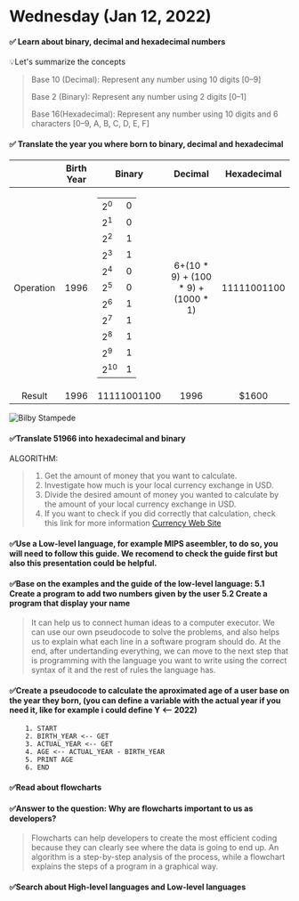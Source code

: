 # Wednesday (Jan 12, 2022)
#### ✅ Learn about binary, decimal and hexadecimal numbers
💡Let's summarize the concepts
   > Base 10 (Decimal): Represent any number using 10 digits [0–9]
   > 
   > Base 2 (Binary): Represent any number using 2 digits [0–1]
   > 
   > Base 16(Hexadecimal): Represent any number using 10 digits and 6 characters [0–9, A, B, C, D, E, F]
#### ✅ Translate the year you where born to binary, decimal and hexadecimal
|      | Birth Year| Binary | Decimal|Hexadecimal|
|:-------------:| :---: |:-------------:|:-------------:|:-----:|
|Operation |1996| <table>  <thead>  <tbody> <tr>  <td>2<sup>0</sup></td>  <td>0</td>  </tr> <tr>  <td>2<sup>1</sup></td>  <td>0</td>  </tr>  <tr>  <td>2<sup>2</sup></td>  <td>1</td>  </tr>  <tr>  <td>2<sup>3</sup></td>  <td>1</td>  </tr>  <tr>  <td>2<sup>4</sup></td>  <td>0</td>  </tr> <tr>  <td>2<sup>5</sup></td>  <td>0</td>  </tr> <tr>  <td>2<sup>6</sup></td>  <td>1</td>  </tr>  <tr>  <td>2<sup>7</sup></td>  <td>1</td>  </tr>  <tr>  <td>2<sup>8</sup></td>  <td>1</td>  </tr>  <tr>  <td>2<sup>9</sup></td>  <td>1</td>  </tr> <tr>  <td>2<sup>10</sup></td>  <td>1</td>  </tr>  </tbody>  </table>| 6+(10 * 9) + (100 * 9) + (1000 * 1)|11111001100 |
|Result   |1996 |11111001100|1996 |$1600 |
![Bilby Stampede](![image](https://www.watelectronics.com/wp-content/uploads/Hexadecimal-and-Binary-Number-System-Representation.jpg))

#### ✅Translate 51966 into hexadecimal and binary
  ALGORITHM:
  
  > 1. Get the amount of money that you want to calculate.
  > 2. Investigate how much is your local currency exchange in USD. 
  > 3. Divide the desired amount of money you wanted to calculate by the amount of your local currency exchange in USD.
  > 4. If you want to check if you did correctly that calculation, check this link for more information [Currency Web Site](https://www.xe.com/currencyconverter/) 

#### ✅Use a Low-level language, for example MIPS aseembler, to do so, you will need to follow this guide. We recomend to check the guide first but also this presentation could be helpful.
#### ✅Base on the examples and the guide of the low-level language: 5.1 Create a program to add two numbers given by the user 5.2 Create a program that display your name
  > It can help us to connect human ideas to a computer executor. We can use our own pseudocode to solve the problems, and also helps us to explain what each line in a software program should do. At the end, after undertanding everything, we can move to the next step that is programming with the language you want to write using the correct syntax of it and the rest of rules the language has.
#### ✅Create a pseudocode to calculate the aproximated age of a user base on the year they born, (you can define a variable with the actual year if you need it, like for example i could define Y <-- 2022)
        1. START
        2. BIRTH_YEAR <-- GET
        3. ACTUAL_YEAR <-- GET
        4. AGE <-- ACTUAL_YEAR - BIRTH_YEAR
        5. PRINT AGE
        6. END
        
#### ✅Read about flowcharts
#### ✅Answer to the question: Why are flowcharts important to us as developers?
   > Flowcharts can help developers to create the most efficient coding because they can clearly see where the data is going to end up. An algorithm is a step-by-step analysis of the process, while a flowchart explains the steps of a program in a graphical way.
   > 
#### ✅Search about High-level languages and Low-level languages
